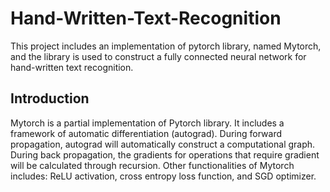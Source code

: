 # Hand-Written-Text-Recognition
This project includes an implementation of pytorch library, named Mytorch, and the library is used to construct a fully connected neural network for hand-written text recognition. 
## Introduction
Mytorch is a partial implementation of Pytorch library. It includes a framework of automatic differentiation (autograd). During forward propagation, autograd will automatically construct a computational graph. During back propagation, the gradients for operations that require gradient will be calculated through recursion. Other functionalities of Mytorch includes: ReLU activation, cross entropy loss function, and SGD optimizer.
